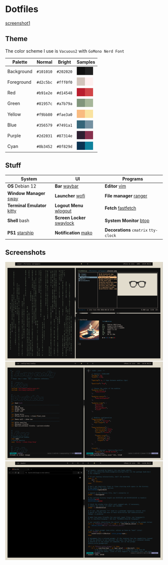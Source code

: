 # Dotfiles

[screenshot1](./screenshots/1.png)

## Theme
The color scheme I use is `Vacuous2` with `GoMono Nerd Font`

|  Palette    |  Normal   |  Bright   |  Samples                                                                        |
| ------------| --------- | ----------| --------------------------------------------------------------------------------|
| Background  | `#101010` | `#202020` | ![bg](./.color-samples/101010.jpg)![bg-alt](./.color-samples/202020.jpg)        |
| Foreground  | `#d2c5bc` | `#fff0f0` | ![fg](./.color-samples/d2c5bc.jpg)![fg-alt](./.color-samples/fff0f0.jpg)        |
| Red         | `#b91e2e` | `#d14548` | ![red](./.color-samples/b91e2e.jpg)![red-br](./.color-samples/d14548.jpg)       |
| Green       | `#81957c` | `#a7b79a` | ![green](./.color-samples/81957c.jpg)![green-br](./.color-samples/a7b79a.jpg)   |
| Yellow      | `#f9bb80` | `#fae3a0` | ![yellow](./.color-samples/f9bb80.jpg)![yellow-br](./.color-samples/fae3a0.jpg) |
| Blue        | `#356579` | `#7491a1` | ![blue](./.color-samples/356579.jpg)![blue-br](./.color-samples/7491a1.jpg)     |
| Purple      | `#2d2031` | `#87314e` | ![purple](./.color-samples/2d2031.jpg)![purple-br](./.color-samples/87314e.jpg) |
| Cyan        | `#0b3452` | `#0f829d` | ![cyan](./.color-samples/0b3452.jpg)![cyan-br](./.color-samples/0f829d.jpg)     |

## Stuff
|   **System**                                                         |   **UI**                                                           |   **Programs**                                           |
| ---------------------------------------------------------------------| -------------------------------------------------------------------| ----------| 
| **OS** Debian 12                                                   | **Bar** [waybar](https://github.com/Alexays/Waybar)              | **Editor** [vim](https://github.com/vim/vim)                       |
| **Window Manager** [sway](https://github.com/swaywm/sway)          | **Launcher** [wofi](https://hg.sr.ht/~scoopta/wofi)              | **File manager** [ranger](https://github.com/ranger/ranger)    |
| **Terminal Emulator** [kitty](https://github.com/kovidgoyal/kitty) | **Logout Menu** [wlogout](https://github.com/ArtsyMacaw/wlogout) | **Fetch** [fastfetch](https://github.com/fastfetch-cli/fastfetch) |
| **Shell** bash                                                     | **Screen Locker** [swaylock](https://github.com/swaywm/swaylock) | **System Monitor** [btop](https://github.com/aristocratos/btop)  |
| **PS1** [starship](https://github.com/starship/starship)           | **Notification** [mako](https://github.com/emersion/mako)        | **Decorations** `cmatrix` `tty-clock`                   |

## Screenshots
![screenshot2](./screenshots/3.png)
![screenshot3](./screenshots/4.png)
![screenshot4](./screenshots/5.png)











